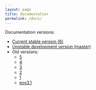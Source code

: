 ```yaml
---
layout: page
title: Documentation
permalink: /docs/
---
```


Documentation versions:

- [Current stable version (6)](6)
- [Unstable development version (master)](master)
- Old versions:
  - [5](5)
  - [4](4)
  - [3](3)
  - [2](2)
  - [1](1)
  - [eos3.1](eos3.1)
